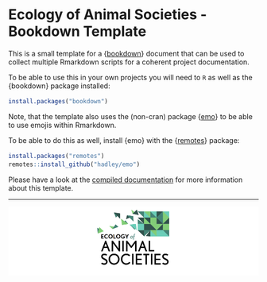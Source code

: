 # Ecology of Animal Societies - Bookdown Template

This is a small template for a {[bookdown](https://bookdown.org/)} document that can be used to collect multiple Rmarkdown scripts for a coherent project documentation.

To be able to use this in your own projects you will need to `R` as well as the {bookdown} package installed:

```r
install.packages("bookdown")
```

Note, that the template also uses the (non-cran) package {[emo](https://github.com/hadley/emo)} to be able to use emojis within Rmarkdown.

To be able to do this as well, install {emo} with the {[remotes](https://remotes.r-lib.org/)} package:

```r
install.packages("remotes")
remotes::install_github("hadley/emo")
```

Please have a look at the [compiled documentation](https://k-hench.github.io/eas_bookdown/) for more information about this template.

---

![](vignettes/img/eas_cropped_small.png)
